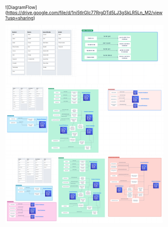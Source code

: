 ![DiagramFlow] (https://drive.google.com/file/d/1ni5tIrGIc77RrgDTd5LJ3gSkLR5Ln_M2/view?usp=sharing)

![table](./images/img1.png)
![Alt Text](./images/img2..jpg)
![Alt Text](./images/img3.jpg)